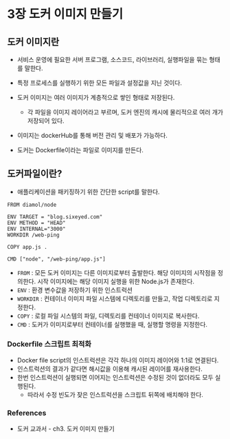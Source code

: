 # 3장 도커 이미지 만들기

## 도커 이미지란
* 서비스 운영에 필요한 서버 프로그램, 소스코드, 라이브러리, 실행파일을 묶는 형태를 말한다.
* 특정 프로세스를 실행하기 위한 모든 파일과 설정값을 지닌 것이다.

* 도커 이미지는 여러 이미지가 계층적으로 쌓인 형태로 저장된다.
  * 각 파일을 이미지 레이어라고 부르며, 도커 엔진의 캐시에 물리적으로 여러 개가 저장되어 있다.
* 이미지는 dockerHub를 통해 버전 관리 및 배포가 가능하다.
* 도커는 Dockerfile이라는 파일로 이미지를 만든다.

## 도커파일이란?
* 애플리케이션을 패키징하기 위한 간단한 script를 말한다.

```shell
FROM diamol/node

ENV TARGET = "blog.sixeyed.com"
ENV METHOD = "HEAD"
ENV INTERNAL="3000"
WORKDIR /web-ping

COPY app.js .

CMD ["node", "/web-ping/app.js"]
```

* `FROM` : 모든 도커 이미지는 다른 이미지로부터 출발한다. 해당 이미지의 시작점을 정의한다. 시작 이미지에는 해당 이미지 실행을 위한 Node.js가 존재한다.
* `ENV` : 환경 변수값을 저장하기 위한 인스트럭션
* `WORKDIR` : 컨테이너 이미지 파일 시스템에 디렉토리를 만들고, 작업 디렉토리로 지정한다.
* `COPY` : 로컬 파일 시스템의 파일, 디렉토리를 컨테이너 이미지로 복사한다.
* `CMD` : 도커가 이미지로부터 컨테이너를 실행했을 때, 실행할 명령을 지정한다.

### Dockerfile 스크립트 최적화
* Docker file script의 인스트럭션은 각각 하나의 이미지 레이어와 1:1로 연결된다.
* 인스트럭션의 결과가 같다면 해시값을 이용해 캐시된 레이어를 재사용한다.
* 한번 인스트럭션이 실행되면 이어지는 인스트럭션은 수정된 것이 없더라도 모두 실행된다.
  * 따라서 수정 빈도가 잦은 인스트럭션을 스크립트 뒤쪽에 배치해야 한다.

### References
* 도커 교과서 - ch3. 도커 이미지 만들기